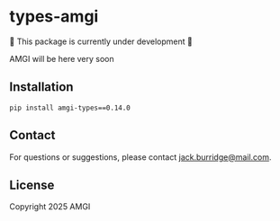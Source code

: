 # types-amgi

:construction: This package is currently under development :construction:

AMGI will be here very soon

## Installation

```
pip install amgi-types==0.14.0
```

## Contact

For questions or suggestions, please contact [jack.burridge@mail.com](mailto:jack.burridge@mail.com).

## License

Copyright 2025 AMGI
